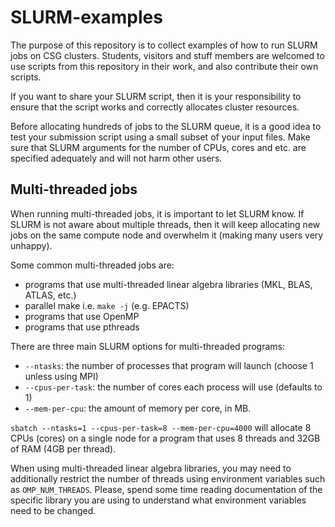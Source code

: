 # SLURM-examples

The purpose of this repository is to collect examples of how to run SLURM jobs on CSG clusters.
Students, visitors and stuff members are welcomed to use scripts from this repository in their work, and also contribute their own scripts.

If you want to share your SLURM script, then it is your responsibility to ensure that the script works and correctly allocates cluster resources.

Before allocating hundreds of jobs to the SLURM queue, it is a good idea to test your submission script using a small subset of your input files. Make sure that SLURM arguments for the number of CPUs, cores and etc. are specified adequately and will not harm other users. 


## Multi-threaded jobs

When running multi-threaded jobs, it is important to let SLURM know. If SLURM is not aware about multiple threads, then it will keep allocating new jobs on the same compute node and overwhelm it (making many users very unhappy).

Some common multi-threaded jobs are:
- programs that use multi-threaded linear algebra libraries (MKL, BLAS, ATLAS, etc.)
- parallel make i.e. `make -j` (e.g. EPACTS)
- programs that use OpenMP
- programs that use pthreads

There are three main SLURM options for multi-threaded programs:

* `--ntasks`: the number of processes that program will launch (choose 1 unless using MPI)
* `--cpus-per-task`: the number of cores each process will use (defaults to 1)
* `--mem-per-cpu`: the amount of memory per core, in MB.

`sbatch --ntasks=1 --cpus-per-task=8 --mem-per-cpu=4000` will allocate 8 CPUs (cores) on a single node for a program that uses 8 threads and 32GB of RAM (4GB per thread).

When using multi-threaded linear algebra libraries, you may need to additionally restrict the number of threads using environment variables such as `OMP_NUM_THREADS`. Please, spend some time reading documentation of the specific library you are using to understand what environment variables need to be changed.
